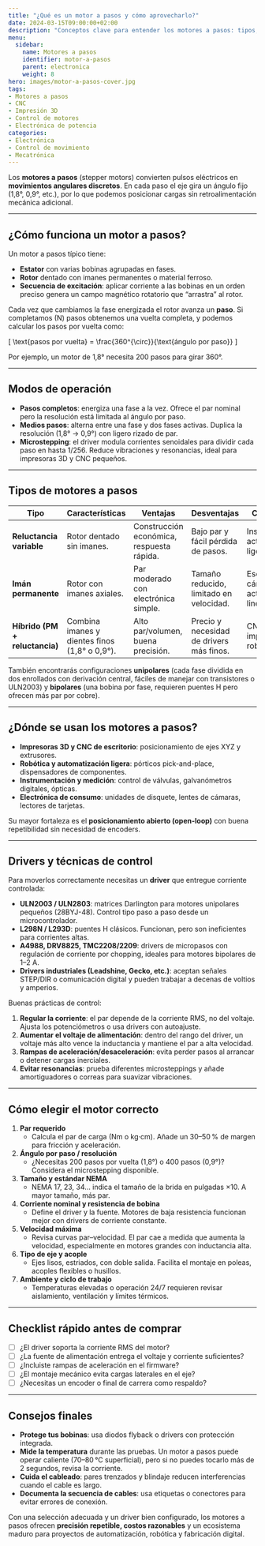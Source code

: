 ```yaml
---
title: "¿Qué es un motor a pasos y cómo aprovecharlo?"
date: 2024-03-15T09:00:00+02:00
description: "Conceptos clave para entender los motores a pasos: tipos, funcionamiento, drivers, aplicaciones y criterios para elegir el modelo correcto."
menu:
  sidebar:
    name: Motores a pasos
    identifier: motor-a-pasos
    parent: electronica
    weight: 8
hero: images/motor-a-pasos-cover.jpg
tags:
- Motores a pasos
- CNC
- Impresión 3D
- Control de motores
- Electrónica de potencia
categories:
- Electrónica
- Control de movimiento
- Mecatrónica
---
```


Los **motores a pasos** (stepper motors) convierten pulsos eléctricos en **movimientos angulares discretos**. En cada paso el eje gira un ángulo fijo (1,8°, 0,9°, etc.), por lo que podemos posicionar cargas sin retroalimentación mecánica adicional.

---

## ¿Cómo funciona un motor a pasos?

Un motor a pasos típico tiene:

- **Estator** con varias bobinas agrupadas en fases.
- **Rotor** dentado con imanes permanentes o material ferroso.
- **Secuencia de excitación**: aplicar corriente a las bobinas en un orden preciso genera un campo magnético rotatorio que “arrastra” al rotor.

Cada vez que cambiamos la fase energizada el rotor avanza un **paso**. Si completamos \(N\) pasos obtenemos una vuelta completa, y podemos calcular los pasos por vuelta como:

\[
\text{pasos por vuelta} = \frac{360^{\circ}}{\text{ángulo por paso}}
\]

Por ejemplo, un motor de 1,8° necesita 200 pasos para girar 360°.

---

## Modos de operación

- **Pasos completos**: energiza una fase a la vez. Ofrece el par nominal pero la resolución está limitada al ángulo por paso.
- **Medios pasos**: alterna entre una fase y dos fases activas. Duplica la resolución (1,8° → 0,9°) con ligero rizado de par.
- **Microstepping**: el driver modula corrientes senoidales para dividir cada paso en hasta 1/256. Reduce vibraciones y resonancias, ideal para impresoras 3D y CNC pequeños.

---

## Tipos de motores a pasos

| Tipo | Características | Ventajas | Desventajas | Casos típicos |
| --- | --- | --- | --- | --- |
| **Reluctancia variable** | Rotor dentado sin imanes. | Construcción económica, respuesta rápida. | Bajo par y fácil pérdida de pasos. | Instrumentación, actuadores ligeros. |
| **Imán permanente** | Rotor con imanes axiales. | Par moderado con electrónica simple. | Tamaño reducido, limitado en velocidad. | Escáneres, cámaras, actuadores lineales. |
| **Híbrido (PM + reluctancia)** | Combina imanes y dientes finos (1,8° o 0,9°). | Alto par/volumen, buena precisión. | Precio y necesidad de drivers más finos. | CNC, impresoras 3D, robótica ligera. |

También encontrarás configuraciones **unipolares** (cada fase dividida en dos enrollados con derivación central, fáciles de manejar con transistores o ULN2003) y **bipolares** (una bobina por fase, requieren puentes H pero ofrecen más par por cobre).

---

## ¿Dónde se usan los motores a pasos?

- **Impresoras 3D y CNC de escritorio**: posicionamiento de ejes XYZ y extrusores.
- **Robótica y automatización ligera**: pórticos pick-and-place, dispensadores de componentes.
- **Instrumentación y medición**: control de válvulas, galvanómetros digitales, ópticas.
- **Electrónica de consumo**: unidades de disquete, lentes de cámaras, lectores de tarjetas.

Su mayor fortaleza es el **posicionamiento abierto (open-loop)** con buena repetibilidad sin necesidad de encoders.

---

## Drivers y técnicas de control

Para moverlos correctamente necesitas un **driver** que entregue corriente controlada:

- **ULN2003 / ULN2803**: matrices Darlington para motores unipolares pequeños (28BYJ-48). Control tipo paso a paso desde un microcontrolador.
- **L298N / L293D**: puentes H clásicos. Funcionan, pero son ineficientes para corrientes altas.
- **A4988, DRV8825, TMC2208/2209**: drivers de micropasos con regulación de corriente por chopping, ideales para motores bipolares de 1–2 A.
- **Drivers industriales (Leadshine, Gecko, etc.)**: aceptan señales STEP/DIR o comunicación digital y pueden trabajar a decenas de voltios y amperios.

Buenas prácticas de control:

1. **Regular la corriente**: el par depende de la corriente RMS, no del voltaje. Ajusta los potenciómetros o usa drivers con autoajuste.
2. **Aumentar el voltaje de alimentación**: dentro del rango del driver, un voltaje más alto vence la inductancia y mantiene el par a alta velocidad.
3. **Rampas de aceleración/desaceleración**: evita perder pasos al arrancar o detener cargas inerciales.
4. **Evitar resonancias**: prueba diferentes microsteppings y añade amortiguadores o correas para suavizar vibraciones.

---

## Cómo elegir el motor correcto

1. **Par requerido**
   - Calcula el par de carga (Nm o kg·cm). Añade un 30–50 % de margen para fricción y aceleración.
2. **Ángulo por paso / resolución**
   - ¿Necesitas 200 pasos por vuelta (1,8°) o 400 pasos (0,9°)? Considera el microstepping disponible.
3. **Tamaño y estándar NEMA**
   - NEMA 17, 23, 34… indica el tamaño de la brida en pulgadas ×10. A mayor tamaño, más par.
4. **Corriente nominal y resistencia de bobina**
   - Define el driver y la fuente. Motores de baja resistencia funcionan mejor con drivers de corriente constante.
5. **Velocidad máxima**
   - Revisa curvas par–velocidad. El par cae a medida que aumenta la velocidad, especialmente en motores grandes con inductancia alta.
6. **Tipo de eje y acople**
   - Ejes lisos, estriados, con doble salida. Facilita el montaje en poleas, acoples flexibles o husillos.
7. **Ambiente y ciclo de trabajo**
   - Temperaturas elevadas o operación 24/7 requieren revisar aislamiento, ventilación y límites térmicos.

---

## Checklist rápido antes de comprar

- [ ] ¿El driver soporta la corriente RMS del motor?
- [ ] ¿La fuente de alimentación entrega el voltaje y corriente suficientes?
- [ ] ¿Incluiste rampas de aceleración en el firmware?
- [ ] ¿El montaje mecánico evita cargas laterales en el eje?
- [ ] ¿Necesitas un encoder o final de carrera como respaldo?

---

## Consejos finales

- **Protege tus bobinas**: usa diodos flyback o drivers con protección integrada.
- **Mide la temperatura** durante las pruebas. Un motor a pasos puede operar caliente (70–80 °C superficial), pero si no puedes tocarlo más de 2 segundos, revisa la corriente.
- **Cuida el cableado**: pares trenzados y blindaje reducen interferencias cuando el cable es largo.
- **Documenta la secuencia de cables**: usa etiquetas o conectores para evitar errores de conexión.

Con una selección adecuada y un driver bien configurado, los motores a pasos ofrecen **precisión repetible, costos razonables** y un ecosistema maduro para proyectos de automatización, robótica y fabricación digital.

